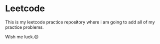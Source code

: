 # Leetcode

This is my leetcode practice repository where i am going to add all of my practice problems. 

Wish me luck.😊